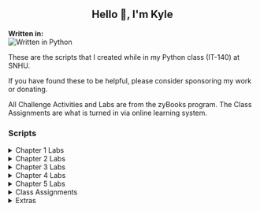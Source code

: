 ## <div align="center" style="border:none;">Hello 👋, I'm Kyle</div>

**Written in:**
\
![Written in Python](https://img.shields.io/badge/Python-3776AB?style=for-the-badge&logo=python&logoColor=white)

These are the scripts that I created while in my Python class (IT-140) at SNHU.

If you have found these to be helpful, please consider sponsoring my work or donating.

All Challenge Activities and Labs are from the zyBooks program. The Class Assignments are what is turned in via online learning system.

### Scripts

<details>
<summary>Chapter 1 Labs</summary>

**Lab 1.9**
\
Asks the user for 4 inputs. Then outputs a short story using those 4 inputs.

**Lab 1.10**
\
Asks the user for an integer. Then outputs the users input, then outputs it squared, then cubed. Asks the user for another integer and takes both integers and finds the sum and product. Outputs the sum and product.

**Lab 1.21**
\
Uses integers inputted by user and assigns them to variables user_num and x, then outputs user_num divided by x 3 times.

**Lab 1.22**
\
Uses inputs age (years), weight (pounds), heart rate (beats per minute), and time (minutes), respectively. Outputs the average calories burned for a person given those inputs. Then uses the floating-point value to show two digits after the decimal point.

**Lab 1.23**
\
Prompts the user to input an integer between 32 and 126, a float, a character, and a string, storing each into separate variables. Then, outputs those four values on a single line separated by a space. Then outputs those variables in reverse order. Then converts the integer into a character and outputs the character.
</details>

<details>
<summary>Chapter 2 Labs</summary>

**Lab 2.12**
\
Prompts the user to input their full name (ex Kyle William Reddoch). Outputs the name in format (Reddoch, K.W.) if middle name is present, if not present, then outputs in format (Reddoch, K.).

**Lab 2.13**
\
Prompts user for input (ex. h Monday). Then outputs how many "h" are in the second phrase (Monday).

**Lab 2.14**
\
Prompts users to input favorite color, flower, and number. Creates 2 password combos using the inputs. Then calculates how many characters in each password.
</details>

<details>
<summary>Chapter 3 Labs</summary>

**Lab 3.11**
\
Prompts the user to input 3 numbers. Converts those numbers to integers. Then finds the smallest of those numbers.

**Lab 3.12**
\
Prompts user to input at date (ex. May 5). Determines the season of the date inputted.

**Lab 3.13**
\
Prompts users to input a total change amount as integer (ex. 150 for $1.50). Then outputs how many of the following is needed: Dollars, Quarters, Dimes, Nickels, and Pennies.
</details>

<details>
<summary>Chapter 4 Labs</summary>

**Lab 4.14**
\
Given a line of text as input, count the input length and output the number of characters excluding spaces, periods, or commas.

**Lab 4.15**
\
Write a program that takes a simple password and makes it stronger by replacing characters using the key below, and by appending "q*s" to the end of the input string.

- i becomes !
- a becomes @
- m becomes M
- B becomes 8
- o becomes .

**Lab 4.16**
\
This program will output a right triangle based on user specified height triangle_height and symbol triangle_char.

(1) The given program outputs a fixed-height triangle using a * character. Modify the given program to output a right triangle that instead uses the user-specified triangle_char character.

(2) Modify the program to use a loop to output a right triangle of height triangle_height. The first line will have one user-specified character, such as % or *. Each subsequent line will have one additional user-specified character until the number in the triangle's base reaches triangle_height. Output a space after each user-specified character, including a line's last user-specified character.

**Lab 4.17**
\
This program takes a string and an integer as input, and outputs a sentence using the input values as shown in the example below. The program repeats until the input string is quit and disregards the integer input that follows.
</details>

<details>
<summary>Chapter 5 Labs</summary>

**Lab 5.18**
\
Program asks user to input two integers and then outputs the two integers swapped.

**Lab 5.19**
\
Similar to the exact change script from earlier lab but this time you create a function and then return num_dollars, num_quarters, num_dimes, num_nickels, and num_pennies.
</details>

<details>
<summary>Class Assignments</summary>

**NameAge.py**
\
Prompts the user for their name and age. Then outputs what year they were born. (For this assignment, it didn't require us to check to see if the user already had a birthday or not)

**PrintCentury.py**
\
Prompts the user for a year. Then outputs whether that year was the 20th century, 21st century, Distant future, or Long ago.

**ModuleSixAssignment.py**
\
This is the code written for moving between rooms for the text-based game project that will be coded for the class.
</details>

<details>
<summary>Extras</summary>

**Higher_Lower_Game.py**
\
This goes along with Module 4 assignment. It is not part of the assignment though. I just created it to help walk myself through the pseudocode.
</details>